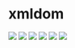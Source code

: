 # xmldom

[![](https://img.shields.io/travis/ramitos/xmldom.svg)](https://travis-ci.org/ramitos/xmldom)  [![](https://img.shields.io/codeclimate/coverage/github/ramitos/xmldom.svg)](https://codeclimate.com/github/ramitos/xmldom) [![](https://img.shields.io/npm/v/@ramitos%2fxmldom.svg)](https://www.npmjs.com/package/@ramitos/xmldom) [![](https://img.shields.io/david/ramitos/xmldom.svg)](https://david-dm.org/ramitos/xmldom) [![](https://img.shields.io/codeclimate/github/ramitos/xmldom.svg)](https://codeclimate.com/github/ramitos/xmldom) [![](https://img.shields.io/npm/l/@ramitos%2fxmldom.svg)](https://www.npmjs.com/package/@ramitos/xmldom)
